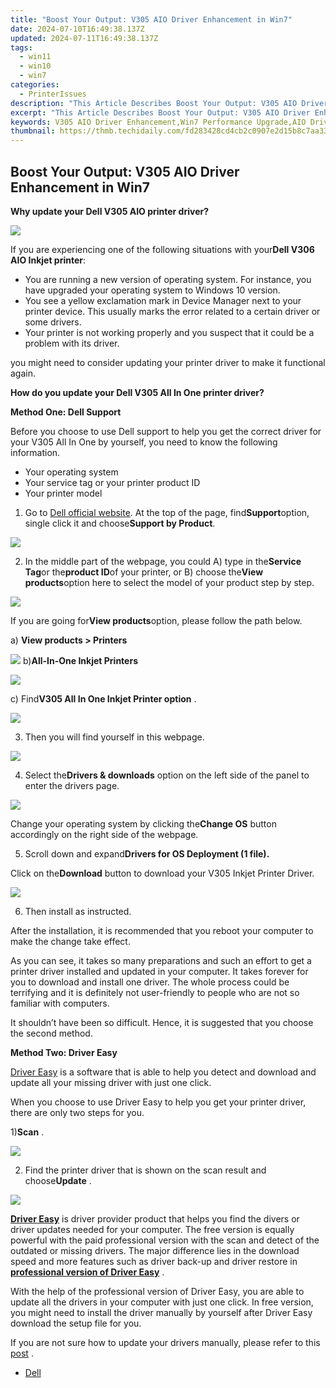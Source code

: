 ```yaml
---
title: "Boost Your Output: V305 AIO Driver Enhancement in Win7"
date: 2024-07-10T16:49:38.137Z
updated: 2024-07-11T16:49:38.137Z
tags:
  - win11
  - win10
  - win7
categories:
  - PrinterIssues
description: "This Article Describes Boost Your Output: V305 AIO Driver Enhancement in Win7"
excerpt: "This Article Describes Boost Your Output: V305 AIO Driver Enhancement in Win7"
keywords: V305 AIO Driver Enhancement,Win7 Performance Upgrade,AIO Driver Optimization for Win7,V305 Drivers Improvement Windows 7,Compatible AIO Drivers for Win7 Users,Enhanced AIO Technology in Win7 Systems,Speed and Efficiency Gains with V305 Driver
thumbnail: https://thmb.techidaily.com/fd283428cd4cb2c0907e2d15b8c7aa3306b361f3c11c9903f383663675146f0a.jpg
---
```


## Boost Your Output: V305 AIO Driver Enhancement in Win7

 **Why update your Dell V305 AIO printer driver?**
  
 ![](https://images.drivereasy.com/wp-content/uploads/2016/07/img_5784c1001c1f1.png)

If you are experiencing one of the following situations with your**Dell V306 AIO Inkjet printer**:
  
* You are running a new version of operating system. For instance, you have upgraded your operating system to Windows 10 version.
* You see a yellow exclamation mark in Device Manager next to your printer device. This usually marks the error related to a certain driver or some drivers.
* Your printer is not working properly and you suspect that it could be a problem with its driver.
  
you might need to consider updating your printer driver to make it functional again.
  
 **How do you update your Dell V305 All In One printer driver?**
  
 **Method One: Dell Support**
  
Before you choose to use Dell support to help you get the correct driver for your V305 All In One by yourself, you need to know the following information.
  
* Your operating system
* Your service tag or your printer product ID
* Your printer model
  
1) Go to [Dell official website](https://shop-links.co/link/?exclusive=1&publisher_slug=itechdaily19598&url=http%3A%2F%2Fwww.dell.com%2F). At the top of the page, find**Support**option, single click it and choose**Support by Product**.
  
![](https://images.drivereasy.com/wp-content/uploads/2016/07/img_577b33e71b232.png)
  
2) In the middle part of the webpage, you could A) type in the**Service Tag**or the**product ID**of your printer, or B) choose the**View products**option here to select the model of your product step by step.

![](https://images.drivereasy.com/wp-content/uploads/2016/07/img_577b36acf0575.png)

If you are going for**View products**option, please follow the path below.
  
a) **View products > Printers**
  
![](https://images.drivereasy.com/wp-content/uploads/2016/07/img_577b36fd2b84a.png)
b)**All-In-One Inkjet Printers**
  
![](https://images.drivereasy.com/wp-content/uploads/2016/07/img_577b3734d805e.png)
  
 c) Find**V305 All In One Inkjet Printer option** .
  
![](https://images.drivereasy.com/wp-content/uploads/2016/07/img_577b37846c570.png)
  
 3) Then you will find yourself in this webpage.  
  
![](https://images.drivereasy.com/wp-content/uploads/2016/07/img_577b4fd2d93ff.png)
  
 4) Select the**Drivers & downloads** option on the left side of the panel to enter the drivers page.  
  
![](https://images.drivereasy.com/wp-content/uploads/2016/07/img_577b50abc9052.png)
  
 Change your operating system by clicking the**Change OS** button accordingly on the right side of the webpage.
  
 5) Scroll down and expand**Drivers for OS Deployment (1 file).**
  
 Click on the**Download** button to download your V305 Inkjet Printer Driver.  
  
![](https://images.drivereasy.com/wp-content/uploads/2016/07/img_577b519e7e9cd.png)
  
 6) Then install as instructed.
  
 After the installation, it is recommended that you reboot your computer to make the change take effect.
  
 As you can see, it takes so many preparations and such an effort to get a printer driver installed and updated in your computer. It takes forever for you to download and install one driver. The whole process could be terrifying and it is definitely not user-friendly to people who are not so familiar with computers.  
  
 It shouldn’t have been so difficult. Hence, it is suggested that you choose the second method.
  
**Method Two: Driver Easy**
  
[Driver Easy](https://tools.techidaily.com/drivereasy/download/) is a software that is able to help you detect and download and update all your missing driver with just one click.
  
 When you choose to use Driver Easy to help you get your printer driver, there are only two steps for you.
  
 1)**Scan** .
  
![](https://images.drivereasy.com/wp-content/uploads/2017/04/img_58e8b048871b6.png)

 2) Find the printer driver that is shown on the scan result and choose**Update** .
  
![](https://images.drivereasy.com/wp-content/uploads/2017/04/img_58e8b09bbee48.jpg)
  
[**Driver Easy**](https://tools.techidaily.com/drivereasy/download/) is driver provider product that helps you find the divers or driver updates needed for your computer. The free version is equally powerful with the paid professional version with the scan and detect of the outdated or missing drivers. The major difference lies in the download speed and more features such as driver back-up and driver restore in [**professional version of Driver Easy**](https://tools.techidaily.com/drivereasy/download/) .
  
 With the help of the professional version of Driver Easy, you are able to update all the drivers in your computer with just one click. In free version, you might need to install the driver manually by yourself after Driver Easy download the setup file for you.
  
 If you are not sure how to update your drivers manually, please refer to this [post](https://tools.techidaily.com/drivereasy/download/) .

* [Dell](https://tools.techidaily.com/drivereasy/download/)

<ins class="adsbygoogle"
     style="display:block"
     data-ad-format="autorelaxed"
     data-ad-client="ca-pub-7571918770474297"
     data-ad-slot="1223367746"></ins>



<ins class="adsbygoogle"
     style="display:block"
     data-ad-client="ca-pub-7571918770474297"
     data-ad-slot="8358498916"
     data-ad-format="auto"
     data-full-width-responsive="true"></ins>




